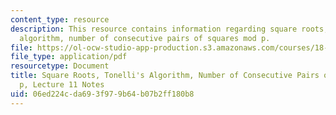 ```yaml
---
content_type: resource
description: This resource contains information regarding square roots, tonelli's
  algorithm, number of consecutive pairs of squares mod p.
file: https://ol-ocw-studio-app-production.s3.amazonaws.com/courses/18-781-theory-of-numbers-spring-2012/06ed224cda693f979b64b07b2ff180b8_MIT18_781S12_lec11.pdf
file_type: application/pdf
resourcetype: Document
title: Square Roots, Tonelli's Algorithm, Number of Consecutive Pairs of Squares mod
  p, Lecture 11 Notes
uid: 06ed224c-da69-3f97-9b64-b07b2ff180b8
---
```

